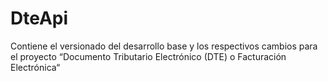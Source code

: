 # DteApi

Contiene el versionado del desarrollo base y los respectivos cambios para el proyecto “Documento Tributario Electrónico (DTE) o Facturación Electrónica“